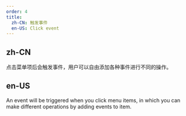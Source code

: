 ```yaml
---
order: 4
title:
  zh-CN: 触发事件
  en-US: Click event
---
```


## zh-CN

点击菜单项后会触发事件，用户可以自由添加各种事件进行不同的操作。

## en-US

An event will be triggered when you click menu items, in which you can make different operations by adding events to item.
